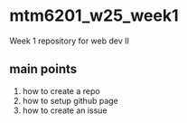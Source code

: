 # mtm6201_w25_week1
Week 1 repository for web dev II
## main points
1. how to create a repo
2. how to setup github page
3. how to create an issue

